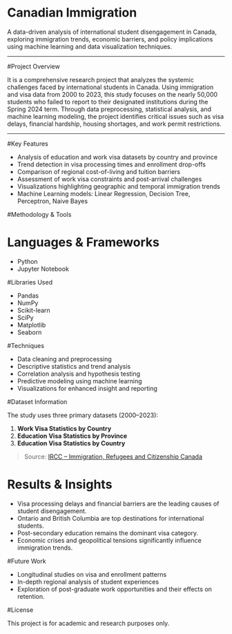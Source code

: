 # Canadian Immigration

A data-driven analysis of international student disengagement in Canada, exploring immigration trends, economic barriers, and policy implications using machine learning and data visualization techniques.

---

#Project Overview

It is a comprehensive research project that analyzes the systemic challenges faced by international students in Canada. Using immigration and visa data from 2000 to 2023, this study focuses on the nearly 50,000 students who failed to report to their designated institutions during the Spring 2024 term. Through data preprocessing, statistical analysis, and machine learning modeling, the project identifies critical issues such as visa delays, financial hardship, housing shortages, and work permit restrictions.

---

#Key Features

- Analysis of education and work visa datasets by country and province
- Trend detection in visa processing times and enrollment drop-offs
- Comparison of regional cost-of-living and tuition barriers
- Assessment of work visa constraints and post-arrival challenges
- Visualizations highlighting geographic and temporal immigration trends
- Machine Learning models: Linear Regression, Decision Tree, Perceptron, Naive Bayes


#Methodology & Tools

# Languages & Frameworks
- Python
- Jupyter Notebook

#Libraries Used
- Pandas
- NumPy
- Scikit-learn
- SciPy
- Matplotlib
- Seaborn

#Techniques
- Data cleaning and preprocessing
- Descriptive statistics and trend analysis
- Correlation analysis and hypothesis testing
- Predictive modeling using machine learning
- Visualizations for enhanced insight and reporting


#Dataset Information

The study uses three primary datasets (2000–2023):

1. **Work Visa Statistics by Country**  
2. **Education Visa Statistics by Province**  
3. **Education Visa Statistics by Country**

> Source: [IRCC – Immigration, Refugees and Citizenship Canada](https://www.canada.ca/en/immigration-refugees-citizenship.html)

# Results & Insights

- Visa processing delays and financial barriers are the leading causes of student disengagement.
- Ontario and British Columbia are top destinations for international students.
- Post-secondary education remains the dominant visa category.
- Economic crises and geopolitical tensions significantly influence immigration trends.


#Future Work

- Longitudinal studies on visa and enrollment patterns
- In-depth regional analysis of student experiences
- Exploration of post-graduate work opportunities and their effects on retention.

#License

This project is for academic and research purposes only.

